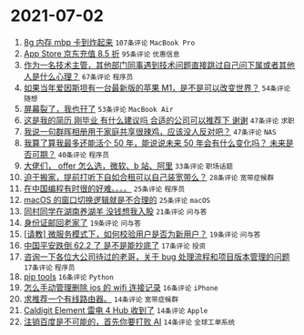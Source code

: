 # 2021-07-02

1. [8g 内存 mbp 卡到炸起来](https://www.v2ex.com/t/787036) `107条评论` `MacBook Pro`
1. [App Store 京东充值 8.5 折](https://www.v2ex.com/t/787048) `95条评论` `优惠信息`
1. [作为一名技术主管，其他部门同事遇到技术问题直接跳过自己问下属或者其他人是什么心理？](https://www.v2ex.com/t/787072) `67条评论` `程序员`
1. [如果当年爱因斯坦有一台最新版的苹果 M1，是不是可以改变世界？](https://www.v2ex.com/t/787123) `54条评论` `随想`
1. [屏幕裂了，我也幵了](https://www.v2ex.com/t/787042) `53条评论` `MacBook Air`
1. [这是我的简历 刚毕业 有什么建议吗 合适的公司可以推荐下 谢谢](https://www.v2ex.com/t/787102) `47条评论` `求职`
1. [我说一句群晖相册用于家庭共享很辣鸡，应该没人反对吧？](https://www.v2ex.com/t/787103) `47条评论` `NAS`
1. [我算了算我最多还能活个 50 年，能说说未来 50 年会有什么变化吗？ 未来是否可期？](https://www.v2ex.com/t/787066) `40条评论` `程序员`
1. [大佬们， offer 怎么选，微软、b 站、阿里](https://www.v2ex.com/t/787201) `33条评论` `职场话题`
1. [迫于搬家，提前打听下自如合租可以自己装宽带么？](https://www.v2ex.com/t/787116) `28条评论` `宽带症候群`
1. [在中国编程有时很的好难。。。。](https://www.v2ex.com/t/787163) `25条评论` `程序员`
1. [macOS 的窗口切换逻辑就是不合理的](https://www.v2ex.com/t/787124) `25条评论` `macOS`
1. [同村同学在湖南养湖羊 没钱想我入股](https://www.v2ex.com/t/787073) `21条评论` `问与答`
1. [身份证邮回老家了](https://www.v2ex.com/t/787161) `19条评论` `问与答`
1. [[请教] 微服务模式下，如何校验用户是否为新用户？](https://www.v2ex.com/t/787054) `19条评论` `问与答`
1. [中国平安跌倒 62.2 了 是不是能抄底了](https://www.v2ex.com/t/787150) `17条评论` `投资`
1. [咨询一下各位大公司待过的老哥，关于 bug 处理流程和项目版本管理的问题](https://www.v2ex.com/t/787091) `17条评论` `程序员`
1. [pip tools](https://www.v2ex.com/t/787188) `16条评论` `Python`
1. [怎么手动管理删除 ios 的 wifi 连接记录](https://www.v2ex.com/t/787114) `16条评论` `iPhone`
1. [求推荐一个有线路由器。](https://www.v2ex.com/t/787176) `14条评论` `宽带症候群`
1. [Caldigit Element 雷电 4 Hub 收到了](https://www.v2ex.com/t/787171) `14条评论` `Apple`
1. [注销百度是不可能的，首先你要打败 AI](https://www.v2ex.com/t/787097) `14条评论` `全球工单系统`
